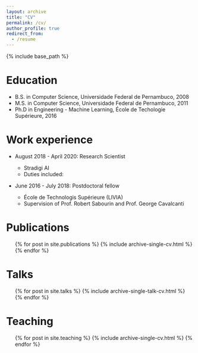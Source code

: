 ```yaml
---
layout: archive
title: "CV"
permalink: /cv/
author_profile: true
redirect_from:
  - /resume
---
```


{% include base_path %}

Education
======
* B.S. in Computer Science, Universidade Federal de Pernambuco, 2008
* M.S. in Computer Science, Universidade Federal de Pernambuco, 2011
* Ph.D in Engineering - Machine Learning, École de Techologie Supérieure, 2016

Work experience
======
* August 2018 - April 2020: Research Scientist
  * Stradigi AI
  * Duties included:

* June 2016 - July 2018: Postdoctoral fellow
  * École de Technologis Supérieure (LIVIA)
  * Supervision of Prof. Robert Sabourin and Prof. George Cavalcanti

Publications
======
  <ul>{% for post in site.publications %}
    {% include archive-single-cv.html %}
  {% endfor %}</ul>

Talks
======
  <ul>{% for post in site.talks %}
    {% include archive-single-talk-cv.html %}
  {% endfor %}</ul>

Teaching
======
  <ul>{% for post in site.teaching %}
    {% include archive-single-cv.html %}
  {% endfor %}</ul>

